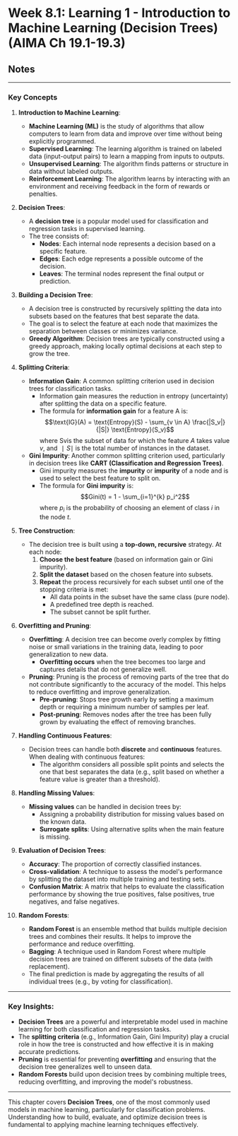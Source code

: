 # Week 8.1: Learning 1 - Introduction to Machine Learning (Decision Trees) (AIMA Ch 19.1-19.3)
## Notes
---
### **Key Concepts**

1. **Introduction to Machine Learning**:
    - **Machine Learning (ML)** is the study of algorithms that allow computers to learn from data and improve over time without being explicitly programmed.
    - **Supervised Learning**: The learning algorithm is trained on labeled data (input-output pairs) to learn a mapping from inputs to outputs.
    - **Unsupervised Learning**: The algorithm finds patterns or structure in data without labeled outputs.
    - **Reinforcement Learning**: The algorithm learns by interacting with an environment and receiving feedback in the form of rewards or penalties.
2. **Decision Trees**:
    - A **decision tree** is a popular model used for classification and regression tasks in supervised learning.
    - The tree consists of:
        - **Nodes**: Each internal node represents a decision based on a specific feature.
        - **Edges**: Each edge represents a possible outcome of the decision.
        - **Leaves**: The terminal nodes represent the final output or prediction.
3. **Building a Decision Tree**:
    - A decision tree is constructed by recursively splitting the data into subsets based on the features that best separate the data.
    - The goal is to select the feature at each node that maximizes the separation between classes or minimizes variance.
    - **Greedy Algorithm**: Decision trees are typically constructed using a greedy approach, making locally optimal decisions at each step to grow the tree.
4. **Splitting Criteria**:
    - **Information Gain**: A common splitting criterion used in decision trees for classification tasks.
        - Information gain measures the reduction in entropy (uncertainty) after splitting the data on a specific feature.
        - The formula for **information gain** for a feature A is:
        $$\text{IG}(A) = \text{Entropy}(S) - \sum_{v \in A} \frac{|S_v|}{|S|} \text{Entropy}(S_v)$$
        where Sv​ is the subset of data for which the feature $A$ takes value $v$, and $∣S∣$ is the total number of instances in the dataset.
    - **Gini Impurity**: Another common splitting criterion used, particularly in decision trees like **CART (Classification and Regression Trees)**.
        - Gini impurity measures the **impurity** or **impurity** of a node and is used to select the best feature to split on.
        - The formula for **Gini impurity** is:
        $$Gini(t) = 1 - \sum_{i=1}^{k} p_i^2$$
        where $p_i​$ is the probability of choosing an element of class $i$ in the node $t$.
            
            
5. **Tree Construction**:
    - The decision tree is built using a **top-down, recursive** strategy. At each node:
        1. **Choose the best feature** (based on information gain or Gini impurity).
        2. **Split the dataset** based on the chosen feature into subsets.
        3. **Repeat** the process recursively for each subset until one of the stopping criteria is met:
            - All data points in the subset have the same class (pure node).
            - A predefined tree depth is reached.
            - The subset cannot be split further.
6. **Overfitting and Pruning**:
    - **Overfitting**: A decision tree can become overly complex by fitting noise or small variations in the training data, leading to poor generalization to new data.
        - **Overfitting occurs** when the tree becomes too large and captures details that do not generalize well.
    - **Pruning**: Pruning is the process of removing parts of the tree that do not contribute significantly to the accuracy of the model. This helps to reduce overfitting and improve generalization.
        - **Pre-pruning**: Stops tree growth early by setting a maximum depth or requiring a minimum number of samples per leaf.
        - **Post-pruning**: Removes nodes after the tree has been fully grown by evaluating the effect of removing branches.
7. **Handling Continuous Features**:
    - Decision trees can handle both **discrete** and **continuous** features. When dealing with continuous features:
        - The algorithm considers all possible split points and selects the one that best separates the data (e.g., split based on whether a feature value is greater than a threshold).
8. **Handling Missing Values**:
    - **Missing values** can be handled in decision trees by:
        - Assigning a probability distribution for missing values based on the known data.
        - **Surrogate splits**: Using alternative splits when the main feature is missing.
9. **Evaluation of Decision Trees**:
    - **Accuracy**: The proportion of correctly classified instances.
    - **Cross-validation**: A technique to assess the model's performance by splitting the dataset into multiple training and testing sets.
    - **Confusion Matrix**: A matrix that helps to evaluate the classification performance by showing the true positives, false positives, true negatives, and false negatives.
10. **Random Forests**:
    - **Random Forest** is an ensemble method that builds multiple decision trees and combines their results. It helps to improve the performance and reduce overfitting.
    - **Bagging**: A technique used in Random Forest where multiple decision trees are trained on different subsets of the data (with replacement).
    - The final prediction is made by aggregating the results of all individual trees (e.g., by voting for classification).

---

### **Key Insights**:

- **Decision Trees** are a powerful and interpretable model used in machine learning for both classification and regression tasks.
- The **splitting criteria** (e.g., Information Gain, Gini Impurity) play a crucial role in how the tree is constructed and how effective it is in making accurate predictions.
- **Pruning** is essential for preventing **overfitting** and ensuring that the decision tree generalizes well to unseen data.
- **Random Forests** build upon decision trees by combining multiple trees, reducing overfitting, and improving the model's robustness.

---

This chapter covers **Decision Trees**, one of the most commonly used models in machine learning, particularly for classification problems. Understanding how to build, evaluate, and optimize decision trees is fundamental to applying machine learning techniques effectively.
